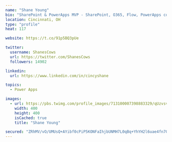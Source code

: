 ```yaml
---
name: "Shane Young"
bio: "SharePoint & PowerApps MVP - SharePoint, O365, Flow, PowerApps consulting? @PowerApps911 | Pure Snark? You found it."
location: Cincinnati, OH
type: "profile"
heat: 117

website: https://t.co/91p5BQ3pUe

twitter:
  username: ShanesCows
  url: https://twitter.com/ShanesCows
  followers: 14902

linkedin:
  url: https://www.linkedin.com/in/cincyshane

topics:
  - Power Apps

images:
  - url: https://pbs.twimg.com/profile_images/713100007398883329/qUzvsvQ3_400x400.jpg
    width: 400
    height: 400
    isCached: true
    title: "Shane Young"

secured: "ZRhMV/vO/UMUsQ+AYibf0cPiP5KONFaIhjbUNMH7L0qBq+YhYH2l6uae4fn7Orvd7L7c259LbILwNhDxLzpXN55OMtGkf7/eBkI56239ynu75t6ry51Ugph9KPUhMiO9DGMyeFiZ2jrYxU8qOx2MVX0gOrtmZQz/PeyapS4Ov2HLofrhnrGRnqCEAkahn7KFmgnEH0tRQVCLCxEGgOaKxxYn1DHeLpcl9odh8InftY9k/0W+XnwEck0IyURXWdwBUoTvdkZLUXAA07pL/PYOulcmiQFGhE3HtXigjkk3Tdr+102Q3v5GyImWclJ9QW5LOLMApvBYjEuic804L3u0xMZzaNAAM5pp5Umr/iqzFqkERW8zjDJwp7xKa7ZJqwG8q+/19if+FgWzhdVPcVNy5y83XUF617SGGPrxKq49iKo=;oHuQ7A81AvUJblU+9ab/MQ=="
---
```


